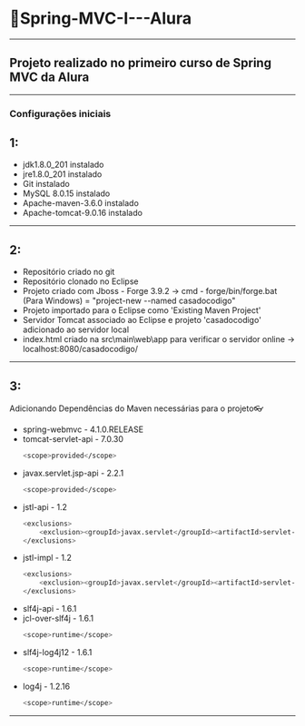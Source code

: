 # 📌Spring-MVC-I---Alura
***
## Projeto realizado no primeiro curso de Spring MVC da Alura
***
### Configurações iniciais

## 1:
  - jdk1.8.0_201 instalado
  - jre1.8.0_201 instalado
  - Git instalado
  - MySQL 8.0.15 instalado
  - Apache-maven-3.6.0 instalado
  - Apache-tomcat-9.0.16 instalado
***
## 2:  
  - Repositório criado no git
  - Repositório clonado no Eclipse
  - Projeto criado com Jboss - Forge 3.9.2
        -> cmd - forge/bin/forge.bat (Para Windows) = "project-new --named casadocodigo"
  - Projeto importado para o Eclipse como 'Existing Maven Project'
  - Servidor Tomcat associado ao Eclipse e projeto 'casadocodigo' adicionado ao servidor local
  - index.html criado na src\main\web\app para verificar o servidor online
        -> localhost:8080/casadocodigo/
***
## 3:
Adicionando Dependências do Maven necessárias para o projeto👓

  - spring-webmvc - 4.1.0.RELEASE
  - tomcat-servlet-api - 7.0.30
  	```sh
	<scope>provided</scope>
	```
  - javax.servlet.jsp-api - 2.2.1
  	```sh
	<scope>provided</scope>
	```
  - jstl-api - 1.2
  	```sh
	<exclusions>
		<exclusion><groupId>javax.servlet</groupId><artifactId>servlet-api</artifactId></exclusion>
	</exclusions>
	```
  - jstl-impl - 1.2
  	```sh
	<exclusions>
		<exclusion><groupId>javax.servlet</groupId><artifactId>servlet-api</artifactId></exclusion>
	</exclusions>
	```
  - slf4j-api - 1.6.1
  - jcl-over-slf4j - 1.6.1
  	```sh
	<scope>runtime</scope>
	```
  - slf4j-log4j12 - 1.6.1
  	```sh
	<scope>runtime</scope>
	```
  - log4j - 1.2.16
  	```sh
	<scope>runtime</scope>
	```
***          


